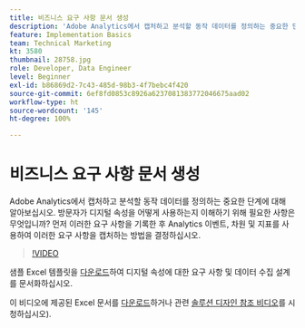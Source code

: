 ```yaml
---
title: 비즈니스 요구 사항 문서 생성
description: 'Adobe Analytics에서 캡처하고 분석할 동작 데이터를 정의하는 중요한 단계에 대해 알아보십시오. 방문자가 디지털 속성을 어떻게 사용하는지 이해하기 위해 필요한 사항은 무엇입니까? 먼저 이러한 요구 사항을 기록한 후 Analytics 이벤트, 차원 및 지표를 사용하여 이러한 요구 사항을 캡처하는 방법을 결정하십시오. '
feature: Implementation Basics
team: Technical Marketing
kt: 3580
thumbnail: 28758.jpg
role: Developer, Data Engineer
level: Beginner
exl-id: b86869d2-7c43-485d-98b3-4f7bebc4f420
source-git-commit: 6ef8fd0853c8926a6237081383772046675aad02
workflow-type: ht
source-wordcount: '145'
ht-degree: 100%

---
```


# 비즈니스 요구 사항 문서 생성

Adobe Analytics에서 캡처하고 분석할 동작 데이터를 정의하는 중요한 단계에 대해 알아보십시오. 방문자가 디지털 속성을 어떻게 사용하는지 이해하기 위해 필요한 사항은 무엇입니까? 먼저 이러한 요구 사항을 기록한 후 Analytics 이벤트, 차원 및 지표를 사용하여 이러한 요구 사항을 캡처하는 방법을 결정하십시오.

>[!VIDEO](https://video.tv.adobe.com/v/28758/?quality=12)

샘플 Excel 템플릿을 [다운로드](assets/aa-implementation-playbook.xlsx)하여 디지털 속성에 대한 요구 사항 및 데이터 수집 설계를 문서화하십시오.

이 비디오에 제공된 Excel 문서를 [다운로드](assets/geometrixx-clothiers-brd-sdr.xlsx)하거나 관련 [솔루션 디자인 참조 비디오](creating-and-maintaining-an-sdr.md)를 시청하십시오).
